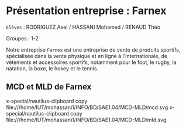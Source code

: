 # Présentation entreprise : Farnex
```Elèves```  : RODRIGUEZ Axel / HASSANI Mohamed / RENAUD Théo  
                 
Groupes : 1-2

Notre entreprise ```Farnex``` est une entreprise de vente de produits sportifs, spécialisée dans la vente physique et en ligne à l'internationale, de vêtements et accessoires sportifs, notamment pour le foot, le rugby, la natation, la boxe, le hokey et le tennis. 

## MCD et MLD de Farnex
x-special/nautilus-clipboard
copy
file:///home/IUT/mohassani1/INFO/BD/SAE1.04/MCD-MLD/mcd.svg
x-special/nautilus-clipboard
copy
file:///home/IUT/mohassani1/INFO/BD/SAE1.04/MCD-MLD/mld.svg


##
